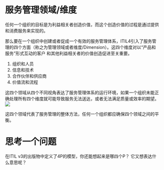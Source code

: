 # 服务管理领域/维度

任何一个组织的目标是为利益相关者创造价值，而这个创造价值的过程是通过提供和消费服务来实现的。

那么要在一个组织中创建或者促成一个有效的服务管理体系，ITIL4引入了服务管理的四个方面（称之为管理领域或者维度/Dimension）。这四个维度对以“产品和服务”形式互动的客户
和其他利益相关者的价值创造促进至关重要。

1. 组织和人员
2. 信息和技术
3. 合作伙伴和供应商
4. 价值流和流程

这四个领域从四个不同视角表达了服务管理体系的运行环境，如果一个组织未能正确处理所有四个维度就可能导致服务无法送达，或者无法满足质量或效率的期望。
![](https://github.com/jiangxianlou/ITIL4/blob/master/Flash%20Card%20for%20ITIL4/%E5%B9%BB%E7%81%AF%E7%89%878.JPG?raw=ture)

这四个领域代表了服务管理的整体方法，任何一个组织都应确保四个领域之间的平衡。


# 思考一个问题

在ITIL v3的出版物中定义了4P的模型，你还能想起来是哪四个P？ 它又想表达什么意思呢？
